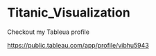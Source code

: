 # Titanic_Visualization

Checkout my Tableua profile

 https://public.tableau.com/app/profile/vibhu5943
